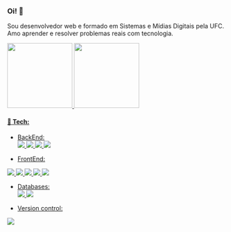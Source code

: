 ### Oi! 👋

 Sou desenvolvedor web e formado em Sistemas e Mídias Digitais pela UFC.<br>
Amo aprender e resolver problemas reais com tecnologia. 

<div>
  <a href="https://github.com/angelahempkmeier">
  <img height="150em" src="https://github-readme-stats.vercel.app/api/top-langs/?username=filipecx&langs_count=3&theme=radical&stats_format=bytes"/> 
  <img height="150em" src="https://github-readme-stats.vercel.app/api?username=filipecx&show_icons=true&theme=radical&include_all_commits=true&count_private=true year=2025"/>
</div>
  
  #### &#128295; Tech:
  - BackEnd:<br>
  <img src="https://img.shields.io/badge/Node.js-43853D?style=for-the-badge&logo=node.js&logoColor=white"> <img src="https://img.shields.io/badge/TypeScript-007ACC?style=for-the-badge&logo=typescript&logoColor=white">
  <img src="https://img.shields.io/badge/Java-ED8B00?style=for-the-badge&logo=java&logoColor=white"/> <img src="https://img.shields.io/badge/Spring-6DB33F?style=for-the-badge&logo=spring&logoColor=white"> 
  
  
  - FrontEnd:<br>
  <img src="https://img.shields.io/badge/react-%2320232a.svg?style=for-the-badge&logo=react&logoColor=%2361DAFB">
  <img src="https://img.shields.io/badge/tailwindcss-%2338B2AC.svg?style=for-the-badge&logo=tailwind-css&logoColor=white">
  <img src="https://img.shields.io/badge/JavaScript-F7DF1E?style=for-the-badge&logo=javascript&logoColor=black"/>  <img src="https://img.shields.io/badge/HTML5-E34F26?style=for-the-badge&logo=html5&logoColor=white"/> 
  <img src="https://img.shields.io/badge/CSS3-1572B6?style=for-the-badge&logo=css3&logoColor=white"/>  

  - Databases:<br>
  <img src="https://img.shields.io/badge/PostgreSQL-316192?style=for-the-badge&logo=postgresql&logoColor=white"/> <img src="https://img.shields.io/badge/MongoDB-4EA94B?style=for-the-badge&logo=mongodb&logoColor=white"/>
  
  - Version control:<br>
   <img src="https://img.shields.io/badge/GIT-E44C30?style=for-the-badge&logo=git&logoColor=white"/>
